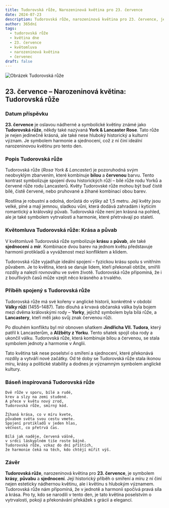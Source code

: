 ```yaml
---
title: Tudorovská růže, Narozeninová květina pro 23. července
date: 2024-07-23
description: Tudorovská růže, narozeninová květina pro 23. července, je symbolem Krása a půvab. Objevte její jedinečný význam, fascinující příběhy a poezii, která oslavuje její krásu.
author: 365dní
tags:
  - tudorovská růže
  - květina dne
  - 23. července
  - květomluva
  - narozeninová květina
  - červenec
draft: false
---
```


![Obrázek Tudorovská růže](https://cdn.pixabay.com/photo/2014/03/30/13/01/rose-301406_1280.jpg#center)


## 23. července – Narozeninová květina: Tudorovská růže

### Datum příspěvku

**23. července** je oslavou nádherné a symbolické květiny známé jako **Tudorovská růže**, někdy také nazývaná **York & Lancaster Rose**. Tato růže je nejen jedinečně krásná, ale také nese hluboký historický a kulturní význam. Je symbolem harmonie a sjednocení, což z ní činí ideální narozeninovou květinu pro tento den.

### Popis Tudorovská růže

Tudorovská růže (_Rosa York & Lancaster_) je pozoruhodná svým neobvyklým zbarvením, které kombinuje **bílou** a **červenou** barvu. Tento kontrast symbolizuje spojení dvou historických růží – bílé růže rodu Yorků a červené růže rodu Lancasterů. Květy Tudorovské růže mohou být buď čistě bílé, čistě červené, nebo pruhované a žíhané kombinací obou barev.

Rostlina je robustní a odolná, dorůstá do výšky až 1,5 metru. Její květy jsou velké, plné a mají jemnou, sladkou vůni, která dodává zahradám i kyticím romantický a královský půvab. Tudorovská růže není jen krásná na pohled, ale je také symbolem vytrvalosti a harmonie, které přetrvávají po staletí.

### Květomluva Tudorovská růže: Krása a půvab

V květomluvě Tudorovská růže symbolizuje **krásu** a **půvab**, ale také **sjednocení** a **mír**. Kombinace dvou barev na jednom květu představuje harmonii protikladů a vyváženost mezi konfliktem a klidem.

Tudorovská růže vyjadřuje ideální spojení – fyzickou krásu spolu s vnitřním půvabem. Je to květina, která se daruje lidem, kteří překonali obtíže, smířili rozdíly a nalezli rovnováhu ve svém životě. Tudorovská růže připomíná, že i z bouřlivých časů může vzejít něco krásného a trvalého.

### Příběh spojený s Tudorovská růže

Tudorovská růže má své kořeny v anglické historii, konkrétně v období **Války růží** (1455–1487). Tato dlouhá a krvavá občanská válka byla bojem mezi dvěma královskými rody – **Yorky**, jejichž symbolem byla bílá růže, a **Lancastery**, kteří měli jako svůj znak červenou růži.

Po dlouhém konfliktu byl mír obnoven sňatkem **Jindřicha VII. Tudora**, který patřil k Lancasterům, a **Alžběty z Yorku**. Tento sňatek spojil oba rody a ukončil válku. Tudorovská růže, která kombinuje bílou a červenou, se stala symbolem jednoty a harmonie v Anglii.

Tato květina tak nese poselství o smíření a sjednocení, které překonává rozdíly a vytváří nové začátky. Od té doby se Tudorovská růže stala ikonou míru, krásy a politické stability a dodnes je významným symbolem anglické kultury.

### Báseň inspirovaná Tudorovská růže

```
Dvě růže v sporu, bílé a rudé,  
krev a slzy na zemi studené.  
A přece v květu nový zrod,  
Tudorovská růže, smírný kód.  

Žíhaná krása, co v míru kvete,  
půvabem světa svou cestu vmete.  
Spojení protikladů v jeden hlas,  
věčnost, co přetrvá čas.  

Bílá jak naděje, červená vášně,  
v srdci láskyplném tiše roste bájně.  
Tudorovská růže, vzkaz do dní příštích,  
že harmonie čeká na těch, kdo chtějí mířit výš.  
```

### Závěr

**Tudorovská růže**, narozeninová květina pro **23. července**, je symbolem **krásy**, **půvabu** a **sjednocení**. Její historický příběh o smíření a míru z ní činí nejen esteticky nádhernou květinu, ale i květinu s hlubokým významem. Tudorovská růže nám připomíná, že v jednotě a harmonii spočívá pravá síla a krása. Pro ty, kdo se narodili v tento den, je tato květina poselstvím o vytrvalosti, pokoji a překonávání překážek s grácií a elegancí.